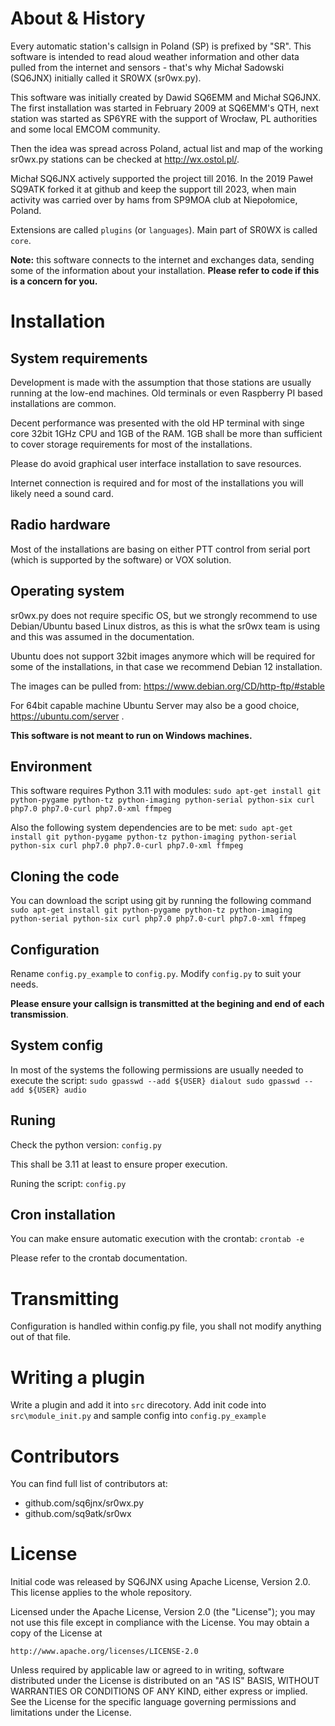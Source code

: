 # About & History
Every automatic station's callsign in Poland (SP) is prefixed by "SR".
This software is intended to read aloud weather information and other
data pulled from the internet and sensors - that's why Michał Sadowski 
(SQ6JNX) initially called it SR0WX (sr0wx.py).

This software was initially created by Dawid SQ6EMM and Michał SQ6JNX.
The first installation was started in February 2009 at SQ6EMM's QTH, next 
station was started as SP6YRE with the support of Wrocław, PL 
authorities and some local EMCOM community. 

Then the idea was spread across Poland, actual list and map of the 
working sr0wx.py stations can be checked at http://wx.ostol.pl/.

Michał SQ6JNX actively supported the project till 2016. In the 2019 
Paweł SQ9ATK forked it at github and keep the support till 2023, 
when main activity was carried over by hams from SP9MOA club at 
Niepołomice, Poland.

Extensions are called ``plugins`` (or ``languages``).
Main part of SR0WX is called ``core``.

**Note:** this software connects to the internet and exchanges 
data, sending some of the information about your installation. 
**Please refer to code if this is a concern for you.**

# Installation
## System requirements
Development is made with the assumption that those stations are usually
running at the low-end machines. Old terminals or even Raspberry PI based 
installations are common. 

Decent performance was presented with the old HP terminal with singe core
32bit 1GHz CPU and 1GB of the RAM. 1GB shall be more than sufficient to 
cover storage requirements for most of the installations.

Please do avoid graphical user interface installation to save resources.

Internet connection is required and for most of the installations you 
will likely need a sound card.

## Radio hardware
Most of the installations are basing on either PTT control from serial
port (which is supported by the software) or VOX solution.

## Operating system
sr0wx.py does not require specific OS, but we strongly recommend to use
Debian/Ubuntu based Linux distros, as this is what the sr0wx team is 
using and this was assumed in the documentation. 

Ubuntu does not support 32bit images anymore which will be required 
for some of the installations, in that case we recommend Debian 12 
installation. 

The images can be pulled from:
https://www.debian.org/CD/http-ftp/#stable

For 64bit capable machine Ubuntu Server may also be a good choice,
https://ubuntu.com/server .

**This software is not meant to run on Windows machines.**

## Environment
This software requires Python 3.11 with modules:
``sudo apt-get install git python-pygame python-tz python-imaging python-serial python-six curl php7.0 php7.0-curl php7.0-xml ffmpeg``

Also the following system dependencies are to be met:
``sudo apt-get install git python-pygame python-tz python-imaging python-serial python-six curl php7.0 php7.0-curl php7.0-xml ffmpeg``

## Cloning the code
You can download the script using git by running the following command
``sudo apt-get install git python-pygame python-tz python-imaging python-serial python-six curl php7.0 php7.0-curl php7.0-xml ffmpeg``

## Configuration
Rename ``config.py_example`` to ``config.py``. 
Modify ``config.py`` to suit your needs.

**Please ensure your callsign is transmitted at the begining and
end of each transmission**.

## System config
In most of the systems the following permissions are usually needed 
to execute the script:
``sudo gpasswd --add ${USER} dialout sudo gpasswd --add ${USER} audio``

## Runing
Check the python version:
``config.py``

This shall be 3.11 at least to ensure proper execution.

Runing the script:
``config.py``

## Cron installation
You can make ensure automatic execution with the crontab:
``crontab -e``

Please refer to the crontab documentation.

# Transmitting
Configuration is handled within config.py file, you shall not modify anything out of that file.

# Writing a plugin
Write a plugin and add it into ``src`` direcotory. Add init code into ``src\module_init.py`` and sample config into ``config.py_example``

# Contributors
You can find full list of contributors at:
- github.com/sq6jnx/sr0wx.py
- github.com/sq9atk/sr0wx

# License
Initial code was released by SQ6JNX using Apache License, Version 2.0. This license applies to the whole repository.

Licensed under the Apache License, Version 2.0 (the "License");
you may not use this file except in compliance with the License.
You may obtain a copy of the License at

    http://www.apache.org/licenses/LICENSE-2.0

Unless required by applicable law or agreed to in writing, software
distributed under the License is distributed on an "AS IS" BASIS,
WITHOUT WARRANTIES OR CONDITIONS OF ANY KIND, either express or implied.
See the License for the specific language governing permissions and
limitations under the License.
